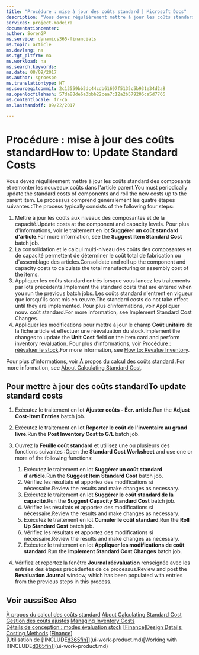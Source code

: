 ```yaml
---
title: "Procédure : mise à jour des coûts standard | Microsoft Docs"
description: "Vous devez régulièrement mettre à jour les coûts standard des composants et remonter les nouveaux coûts dans l'article parent."
services: project-madeira
documentationcenter: 
author: SorenGP
ms.service: dynamics365-financials
ms.topic: article
ms.devlang: na
ms.tgt_pltfrm: na
ms.workload: na
ms.search.keywords: 
ms.date: 08/09/2017
ms.author: sgroespe
ms.translationtype: HT
ms.sourcegitcommit: 2c13559bb3dc44cdb61697f5135c5b931e34d2a8
ms.openlocfilehash: 57da88de6a3bbb22cea7c12a2b579206ca5d7766
ms.contentlocale: fr-ca
ms.lasthandoff: 09/22/2017

---
```

# <a name="how-to-update-standard-costs"></a><span data-ttu-id="dd518-103">Procédure : mise à jour des coûts standard</span><span class="sxs-lookup"><span data-stu-id="dd518-103">How to: Update Standard Costs</span></span>
<span data-ttu-id="dd518-104">Vous devez régulièrement mettre à jour les coûts standard des composants et remonter les nouveaux coûts dans l'article parent.</span><span class="sxs-lookup"><span data-stu-id="dd518-104">You must periodically update the standard costs of components and roll the new costs up to the parent item.</span></span> <span data-ttu-id="dd518-105">Le processus comprend généralement les quatre étapes suivantes :</span><span class="sxs-lookup"><span data-stu-id="dd518-105">The process typically consists of the following four steps:</span></span>  

1.  <span data-ttu-id="dd518-106">Mettre à jour les coûts aux niveaux des composantes et de la capacité.</span><span class="sxs-lookup"><span data-stu-id="dd518-106">Update costs at the component and capacity levels.</span></span> <span data-ttu-id="dd518-107">Pour plus d'informations, voir le traitement en lot **Suggérer un coût standard d'article**.</span><span class="sxs-lookup"><span data-stu-id="dd518-107">For more information, see the **Suggest Item Standard Cost** batch job.</span></span>  
2.  <span data-ttu-id="dd518-108">La consolidation et le calcul multi-niveau des coûts des composantes et de capacité permettent de déterminer le coût total de fabrication ou d'assemblage des articles.</span><span class="sxs-lookup"><span data-stu-id="dd518-108">Consolidate and roll up the component and capacity costs to calculate the total manufacturing or assembly cost of the items.</span></span>  
3.  <span data-ttu-id="dd518-109">Appliquer les coûts standard entrés lorsque vous lancez les traitements par lots précédents.</span><span class="sxs-lookup"><span data-stu-id="dd518-109">Implement the standard costs that are entered when you run the previous batch jobs.</span></span> <span data-ttu-id="dd518-110">Les coûts standard n'entrent en vigueur que lorsqu'ils sont mis en œuvre.</span><span class="sxs-lookup"><span data-stu-id="dd518-110">The standard costs do not take effect until they are implemented.</span></span> <span data-ttu-id="dd518-111">Pour plus d'informations, voir Appliquer nouv. coût standard.</span><span class="sxs-lookup"><span data-stu-id="dd518-111">For more information, see Implement Standard Cost Changes.</span></span>  
4.  <span data-ttu-id="dd518-112">Appliquer les modifications pour mettre à jour le champ **Coût unitaire** de la fiche article et effectuer une réévaluation du stock.</span><span class="sxs-lookup"><span data-stu-id="dd518-112">Implement the changes to update the **Unit Cost** field on the item card and perform inventory revaluation.</span></span> <span data-ttu-id="dd518-113">Pour plus d'informations, voir [Procédure : réévaluer le stock](inventory-how-revalue-inventory.md).</span><span class="sxs-lookup"><span data-stu-id="dd518-113">For more information, see [How to: Revalue Inventory](inventory-how-revalue-inventory.md).</span></span>  

<span data-ttu-id="dd518-114">Pour plus d'informations, voir [À propos du calcul des coûts standard](finance-about-calculating-standard-cost.md) .</span><span class="sxs-lookup"><span data-stu-id="dd518-114">For more information, see [About Calculating Standard Cost](finance-about-calculating-standard-cost.md).</span></span>  
## <a name="to-update-standard-costs"></a><span data-ttu-id="dd518-115">Pour mettre à jour des coûts standard</span><span class="sxs-lookup"><span data-stu-id="dd518-115">To update standard costs</span></span>  
1.  <span data-ttu-id="dd518-116">Exécutez le traitement en lot **Ajuster coûts - Écr. article**.</span><span class="sxs-lookup"><span data-stu-id="dd518-116">Run the **Adjust Cost-Item Entries** batch job.</span></span>  
2.  <span data-ttu-id="dd518-117">Exécutez le traitement en lot **Reporter le coût de l'inventaire au grand livre**.</span><span class="sxs-lookup"><span data-stu-id="dd518-117">Run the **Post Inventory Cost to G/L** batch job.</span></span>  
3.  <span data-ttu-id="dd518-118">Ouvrez la **Feuille coût standard** et utilisez une ou plusieurs des fonctions suivantes :</span><span class="sxs-lookup"><span data-stu-id="dd518-118">Open the **Standard Cost Worksheet** and use one or more of the following functions:</span></span>  

    1.  <span data-ttu-id="dd518-119">Exécutez le traitement en lot **Suggérer un coût standard d'article**.</span><span class="sxs-lookup"><span data-stu-id="dd518-119">Run the **Suggest Item Standard Cost** batch job.</span></span>  
    2.  <span data-ttu-id="dd518-120">Vérifiez les résultats et apportez des modifications si nécessaire.</span><span class="sxs-lookup"><span data-stu-id="dd518-120">Review the results and make changes as necessary.</span></span>  
    3.  <span data-ttu-id="dd518-121">Exécutez le traitement en lot **Suggérer le coût standard de la capacité**.</span><span class="sxs-lookup"><span data-stu-id="dd518-121">Run the **Suggest Capacity Standard Cost** batch job.</span></span>  
    4.  <span data-ttu-id="dd518-122">Vérifiez les résultats et apportez des modifications si nécessaire.</span><span class="sxs-lookup"><span data-stu-id="dd518-122">Review the results and make changes as necessary.</span></span>
    5. <span data-ttu-id="dd518-123">Exécutez le traitement en lot **Cumuler le coût standard**.</span><span class="sxs-lookup"><span data-stu-id="dd518-123">Run the **Roll Up Standard Cost** batch job.</span></span>
    6.  <span data-ttu-id="dd518-124">Vérifiez les résultats et apportez des modifications si nécessaire.</span><span class="sxs-lookup"><span data-stu-id="dd518-124">Review the results and make changes as necessary.</span></span>
    7.  <span data-ttu-id="dd518-125">Exécutez le traitement en lot **Appliquer les modifications de coût standard**.</span><span class="sxs-lookup"><span data-stu-id="dd518-125">Run the **Implement Standard Cost Changes** batch job.</span></span>  
4.  <span data-ttu-id="dd518-126">Vérifiez et reportez la fenêtre **Journal réévaluation** renseignée avec les entrées des étapes précédentes de ce processus.</span><span class="sxs-lookup"><span data-stu-id="dd518-126">Review and post the **Revaluation Journal** window, which has been populated with entries from the previous steps in this process.</span></span>  

## <a name="see-also"></a><span data-ttu-id="dd518-127">Voir aussi</span><span class="sxs-lookup"><span data-stu-id="dd518-127">See Also</span></span>  
 <span data-ttu-id="dd518-128">[À propos du calcul des coûts standard](finance-about-calculating-standard-cost.md) </span><span class="sxs-lookup"><span data-stu-id="dd518-128">[About Calculating Standard Cost](finance-about-calculating-standard-cost.md) </span></span>  
 <span data-ttu-id="dd518-129">[Gestion des coûts ajustés](finance-manage-inventory-costs.md) </span><span class="sxs-lookup"><span data-stu-id="dd518-129">[Managing Inventory Costs](finance-manage-inventory-costs.md) </span></span>  
 <span data-ttu-id="dd518-130">[Détails de conception : modes évaluation stock](design-details-costing-methods.md) [[Finance](finance.md)]</span><span class="sxs-lookup"><span data-stu-id="dd518-130">[Design Details: Costing Methods](design-details-costing-methods.md) [[Finance](finance.md)]</span></span>  
 <span data-ttu-id="dd518-131">[Utilisation de [!INCLUDE[d365fin](includes/d365fin_md.md)]](ui-work-product.md)</span><span class="sxs-lookup"><span data-stu-id="dd518-131">[Working with [!INCLUDE[d365fin](includes/d365fin_md.md)]](ui-work-product.md)</span></span>  

